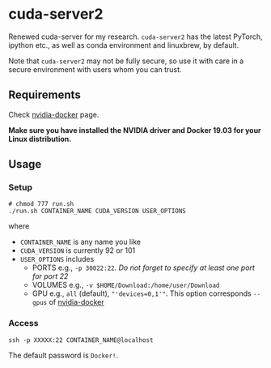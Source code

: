 # cuda-server2

Renewed cuda-server for my research. `cuda-server2` has the latest PyTorch, ipython etc., as well as conda environment and linuxbrew, by default.

Note that `cuda-server2` may not be fully secure, so use it with care in a secure environment with users whom you can trust.

## Requirements

Check [nvidia-docker](https://github.com/NVIDIA/nvidia-docker) page.

**Make sure you have installed the NVIDIA driver and Docker 19.03 for your Linux distribution.**

## Usage

### Setup

```shell
# chmod 777 run.sh
./run.sh CONTAINER_NAME CUDA_VERSION USER_OPTIONS
```

where

* `CONTAINER_NAME` is any name you like
* `CUDA_VERSION` is currently 92 or 101
* `USER_OPTIONS` includes
    - PORTS e.g., `-p 30022:22`. *Do not forget to specify at least one port for port 22*
    - VOLUMES e.g., `-v $HOME/Download:/home/user/Download`
    - GPU e.g., `all` (default), `"'devices=0,1'"`. This option corresponds `--gpus` of [nvidia-docker](https://github.com/NVIDIA/nvidia-docker#usage)


### Access

```shell
ssh -p XXXXX:22 CONTAINER_NAME@localhost
```

The default password is `Docker!`.